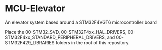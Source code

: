 # MCU-Elevator
An elevator system based around a STM32F4VGT6 microcontroller board

Place the 00-STM32_SVD, 00-STM32F4xx_HAL_DRIVERS, 00-STM32F4xx_STANDARD_PERIPHERAL_DRIVERS, and 00-STM32F429_LIBRARIES folders in the root of this repository.
